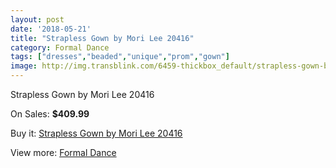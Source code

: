 ```yaml
---
layout: post
date: '2018-05-21'
title: "Strapless Gown by Mori Lee 20416"
category: Formal Dance
tags: ["dresses","beaded","unique","prom","gown"]
image: http://img.transblink.com/6459-thickbox_default/strapless-gown-by-mori-lee-20416.jpg
---
```

Strapless Gown by Mori Lee 20416

On Sales: **$409.99**
<a href="https://www.transblink.com/en/formal-dance/2085-strapless-gown-by-mori-lee-20416.html"><amp-img layout="responsive" width="600" height="600" src="//img.transblink.com/6459-thickbox_default/strapless-gown-by-mori-lee-20416.jpg" alt="Strapless Gown by Mori Lee 20416 0" /></a>
<a href="https://www.transblink.com/en/formal-dance/2085-strapless-gown-by-mori-lee-20416.html"><amp-img layout="responsive" width="600" height="600" src="//img.transblink.com/6460-thickbox_default/strapless-gown-by-mori-lee-20416.jpg" alt="Strapless Gown by Mori Lee 20416 1" /></a>

Buy it: [Strapless Gown by Mori Lee 20416](https://www.transblink.com/en/formal-dance/2085-strapless-gown-by-mori-lee-20416.html "Strapless Gown by Mori Lee 20416")

View more: [Formal Dance](https://www.transblink.com/en/6-formal-dance "Formal Dance")
